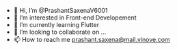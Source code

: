 - 👋 Hi, I’m @PrashantSaxenaV6001
- 👀 I’m interested in Front-end Developement
- 🌱 I’m currently learning Flutter
- 💞️ I’m looking to collaborate on ...
- 📫 How to reach me prashant.saxena@mail.vinove.com

<!---
PrashantSaxenaV6001/PrashantSaxenaV6001 is a ✨ special ✨ repository because its `README.md` (this file) appears on your GitHub profile.
You can click the Preview link to take a look at your changes.
--->
